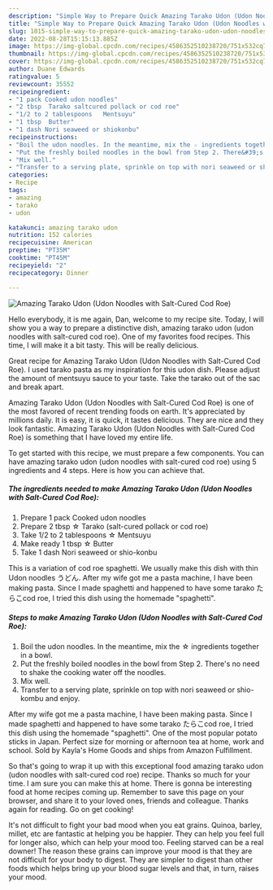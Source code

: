 ```yaml
---
description: "Simple Way to Prepare Quick Amazing Tarako Udon (Udon Noodles with Salt-Cured Cod Roe)"
title: "Simple Way to Prepare Quick Amazing Tarako Udon (Udon Noodles with Salt-Cured Cod Roe)"
slug: 1015-simple-way-to-prepare-quick-amazing-tarako-udon-udon-noodles-with-salt-cured-cod-roe
date: 2022-08-28T15:15:13.885Z
image: https://img-global.cpcdn.com/recipes/4586352510238720/751x532cq70/amazing-tarako-udon-udon-noodles-with-salt-cured-cod-roe-recipe-main-photo.jpg
thumbnail: https://img-global.cpcdn.com/recipes/4586352510238720/751x532cq70/amazing-tarako-udon-udon-noodles-with-salt-cured-cod-roe-recipe-main-photo.jpg
cover: https://img-global.cpcdn.com/recipes/4586352510238720/751x532cq70/amazing-tarako-udon-udon-noodles-with-salt-cured-cod-roe-recipe-main-photo.jpg
author: Duane Edwards
ratingvalue: 5
reviewcount: 35552
recipeingredient:
- "1 pack Cooked udon noodles"
- "2 tbsp  Tarako saltcured pollack or cod roe"
- "1/2 to 2 tablespoons   Mentsuyu"
- "1 tbsp  Butter"
- "1 dash Nori seaweed or shiokonbu"
recipeinstructions:
- "Boil the udon noodles. In the meantime, mix the ☆ ingredients together in a bowl."
- "Put the freshly boiled noodles in the bowl from Step 2. There&#39;s no need to shake the cooking water off the noodles."
- "Mix well."
- "Transfer to a serving plate, sprinkle on top with nori seaweed or shio-kombu and enjoy."
categories:
- Recipe
tags:
- amazing
- tarako
- udon

katakunci: amazing tarako udon 
nutrition: 152 calories
recipecuisine: American
preptime: "PT35M"
cooktime: "PT45M"
recipeyield: "2"
recipecategory: Dinner

---
```



![Amazing Tarako Udon (Udon Noodles with Salt-Cured Cod Roe)](https://img-global.cpcdn.com/recipes/4586352510238720/751x532cq70/amazing-tarako-udon-udon-noodles-with-salt-cured-cod-roe-recipe-main-photo.jpg)

Hello everybody, it is me again, Dan, welcome to my recipe site. Today, I will show you a way to prepare a distinctive dish, amazing tarako udon (udon noodles with salt-cured cod roe). One of my favorites food recipes. This time, I will make it a bit tasty. This will be really delicious.

Great recipe for Amazing Tarako Udon (Udon Noodles with Salt-Cured Cod Roe). I used tarako pasta as my inspiration for this udon dish. Please adjust the amount of mentsuyu sauce to your taste. Take the tarako out of the sac and break apart.

Amazing Tarako Udon (Udon Noodles with Salt-Cured Cod Roe) is one of the most favored of recent trending foods on earth. It's appreciated by millions daily. It is easy, it is quick, it tastes delicious. They are nice and they look fantastic. Amazing Tarako Udon (Udon Noodles with Salt-Cured Cod Roe) is something that I have loved my entire life.


To get started with this recipe, we must prepare a few components. You can have amazing tarako udon (udon noodles with salt-cured cod roe) using 5 ingredients and 4 steps. Here is how you can achieve that.

<!--inarticleads1-->

##### The ingredients needed to make Amazing Tarako Udon (Udon Noodles with Salt-Cured Cod Roe):

1. Prepare 1 pack Cooked udon noodles
1. Prepare 2 tbsp ☆ Tarako (salt-cured pollack or cod roe)
1. Take 1/2 to 2 tablespoons  ☆ Mentsuyu
1. Make ready 1 tbsp ☆ Butter
1. Take 1 dash Nori seaweed or shio-konbu


This is a variation of cod roe spaghetti. We usually make this dish with thin Udon noodles うどん. After my wife got me a pasta machine, I have been making pasta. Since I made spaghetti and happened to have some tarako たらこcod roe, I tried this dish using the homemade &#34;spaghetti&#34;. 

<!--inarticleads2-->

##### Steps to make Amazing Tarako Udon (Udon Noodles with Salt-Cured Cod Roe):

1. Boil the udon noodles. In the meantime, mix the ☆ ingredients together in a bowl.
1. Put the freshly boiled noodles in the bowl from Step 2. There&#39;s no need to shake the cooking water off the noodles.
1. Mix well.
1. Transfer to a serving plate, sprinkle on top with nori seaweed or shio-kombu and enjoy.


After my wife got me a pasta machine, I have been making pasta. Since I made spaghetti and happened to have some tarako たらこcod roe, I tried this dish using the homemade &#34;spaghetti&#34;. One of the most popular potato sticks in Japan. Perfect size for morning or afternoon tea at home, work and school. Sold by Kayla&#39;s Home Goods and ships from Amazon Fulfillment. 

So that's going to wrap it up with this exceptional food amazing tarako udon (udon noodles with salt-cured cod roe) recipe. Thanks so much for your time. I am sure you can make this at home. There is gonna be interesting food at home recipes coming up. Remember to save this page on your browser, and share it to your loved ones, friends and colleague. Thanks again for reading. Go on get cooking!

It's not difficult to fight your bad mood when you eat grains. Quinoa, barley, millet, etc are fantastic at helping you be happier. They can help you feel full for longer also, which can help your mood too. Feeling starved can be a real downer! The reason these grains can improve your mood is that they are not difficult for your body to digest. They are simpler to digest than other foods which helps bring up your blood sugar levels and that, in turn, raises your mood.
